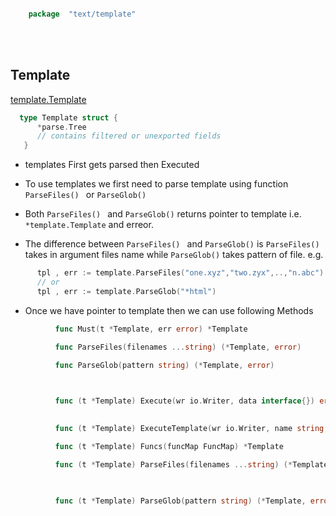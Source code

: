 
  ``` Go
  
      package  "text/template"
  
  ```
  <br/><br/>
  ## Template
  [template.Template](https://godoc.org/text/template#Template)
  ``` Go
    type Template struct {
        *parse.Tree
        // contains filtered or unexported fields
     }
  
  ```

  - templates First gets parsed then Executed <br/>
  
  - To use templates we first need to parse template using function `ParseFiles() ` or `ParseGlob()` 
  - Both `ParseFiles() ` and `ParseGlob()` returns pointer to template i.e. `*template.Template` and erreor.
  - The difference between `ParseFiles() ` and `ParseGlob()` is `ParseFiles() ` takes in argument files name
    while `ParseGlob()` takes pattern of file. e.g. <br/>
   ``` Go
         tpl , err := template.ParseFiles("one.xyz","two.zyx",..,"n.abc")  // extension of files doesn't really matter here 
         // or 
         tpl , err := template.ParseGlob("*html")
   ```
   - Once we have pointer to template then we can use following Methods
   
   ``` Go
             func Must(t *Template, err error) *Template
   
   ```
   
   ``` Go
             func ParseFiles(filenames ...string) (*Template, error)
   
   ```
   ``` Go 
             func ParseGlob(pattern string) (*Template, error)
             
   ```
   ``` Go 
   
             func (t *Template) Execute(wr io.Writer, data interface{}) error
         
   ```
   ``` Go
             func (t *Template) ExecuteTemplate(wr io.Writer, name string, data interface{}) error
   
   ```
   
   ``` Go
             func (t *Template) Funcs(funcMap FuncMap) *Template
   
   ```
   ``` Go 
             func (t *Template) ParseFiles(filenames ...string) (*Template, error)
             
   ```
   ``` Go 
   
             func (t *Template) ParseGlob(pattern string) (*Template, error)
         
   ```

